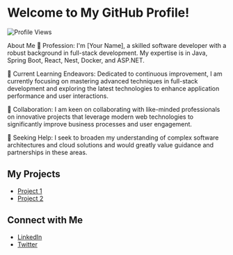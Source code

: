 # Welcome to My GitHub Profile!

![Profile Views](https://komarev.com/ghpvc/?username=khuysor)

About Me
🔭 Profession: I'm [Your Name], a skilled software developer with a robust background in full-stack development. My expertise is in Java, Spring Boot, React, Nest, Docker, and ASP.NET.

🌱 Current Learning Endeavors: Dedicated to continuous improvement, I am currently focusing on mastering advanced techniques in full-stack development and exploring the latest technologies to enhance application performance and user interactions.

👯 Collaboration: I am keen on collaborating with like-minded professionals on innovative projects that leverage modern web technologies to significantly improve business processes and user engagement.

🤔 Seeking Help: I seek to broaden my understanding of complex software architectures and cloud solutions and would greatly value guidance and partnerships in these areas.

## My Projects
- [Project 1](https://github.com/khuysor/project1)
- [Project 2](https://github.com/khuysor/project2)

## Connect with Me
- [LinkedIn](https://www.linkedin.com/in/your-profile)
- [Twitter](https://twitter.com/your-profile)
